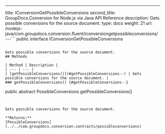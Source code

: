 ---
title: IConversionGetPossibleConversions
second_title: GroupDocs.Conversion for Node.js via Java API Reference
description: Gets possible conversions for the source document.
type: docs
weight: 21
url: /nodejs-java/com.groupdocs.conversion.fluent/iconversiongetpossibleconversions/
---```
public interface IConversionGetPossibleConversions
```

Gets possible conversions for the source document.
## Methods

| Method | Description |
| --- | --- |
| [getPossibleConversions()](#getPossibleConversions--) | Gets possible conversions for the source document. |
### getPossibleConversions() {#getPossibleConversions--}
```
public abstract PossibleConversions getPossibleConversions()
```


Gets possible conversions for the source document.

**Returns:**
[PossibleConversions](../../com.groupdocs.conversion.contracts/possibleconversions)
